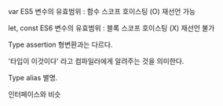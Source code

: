 var
ES5
변수의 유효범위 : 함수 스코프
호이스팅 (O)
재선언 가능
 

let, const
ES6
변수의 유효범위 : 블록 스코프
호이스팅 (X)
재선언 불가

Type assertion
형변환과는 다르다.

'타입이 이것이다' 라고 컴파일러에게 알려주는 것을 의미한다.

Type alias
별명.

인터페이스와 비슷
